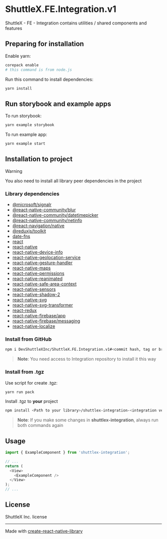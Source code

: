 # ShuttleX.FE.Integration.v1

ShuttleX - FE - Integration contains utilities / shared components and features

## Preparing for installation

Enable yarn:

```sh
corepack enable
# this command is from node.js
```

Run this command to install dependencies:

```sh
yarn install
```

## Run storybook and example apps

To run storybook:

```sh
yarn example storybook
```

To run example app:

```sh
yarn example start
```

## Installation to project

> [!WARNING]
> You also need to install all library peer dependencies in the project

### Library dependencies

- [@microsoft/signalr](https://www.npmjs.com/package/@microsoft/signalr)
- [@react-native-community/blur](https://www.npmjs.com/package/@react-native-community/blur)
- [@react-native-community/datetimepicker](https://www.npmjs.com/package/@react-native-community/datetimepicker)
- [@react-native-community/netinfo](https://www.npmjs.com/package/@react-native-community/netinfo)
- [@react-navigation/native](https://www.npmjs.com/package/@react-navigation/native)
- [@reduxjs/toolkit](https://www.npmjs.com/package/@reduxjs/toolkit)
- [date-fns](https://www.npmjs.com/package/date-fns)
- [react](https://www.npmjs.com/package/react)
- [react-native](https://www.npmjs.com/package/react-native)
- [react-native-device-info](https://www.npmjs.com/package/react-native-device-info)
- [react-native-geolocation-service](https://www.npmjs.com/package/react-native-geolocation-service)
- [react-native-gesture-handler](https://www.npmjs.com/package/react-native-gesture-handler)
- [react-native-maps](https://www.npmjs.com/package/react-native-maps)
- [react-native-permissions](https://www.npmjs.com/package/react-native-permissions)
- [react-native-reanimated](https://www.npmjs.com/package/react-native-reanimated)
- [react-native-safe-area-context](https://www.npmjs.com/package/react-native-safe-area-context)
- [react-native-sensors](https://www.npmjs.com/package/react-native-sensors)
- [react-native-shadow-2](https://www.npmjs.com/package/react-native-shadow-2)
- [react-native-svg](https://www.npmjs.com/package/react-native-svg)
- [react-native-svg-transformer](https://www.npmjs.com/package/react-native-svg-transformer)
- [react-redux](https://www.npmjs.com/package/react-redux)
- [react-native-firebase/app](https://www.npmjs.com/package/@react-native-firebase/app)
- [react-native-firebase/messaging](https://www.npmjs.com/package/@react-native-firebase/messaging)
- [react-native-localize](https://classic.yarnpkg.com/en/package/react-native-localize)

### Install from GitHub

```sh
npm i DevShuttleXInc/ShuttleX.FE.Integration.v1#<commit hash, tag or branch name>
```

> **Note**: You need access to Integration repository to install it this way

### Install from .tgz

Use script for create .tgz:

```sh
yarn run pack
```

Install .tgz to **your** project

```sh
npm install <Path to your library>/shuttlex-integration-<integration version>.tgz
```

> **Note**: If you make some changes in **shuttlex-integration**, always run both commands again

## Usage

```js
import { ExampleComponent } from 'shuttlex-integration';

// ...
return (
  <View>
    <ExampleComponent />
  </View>
);
// ...
```

## License

ShuttleX Inc. license

---

Made with [create-react-native-library](https://github.com/callstack/react-native-builder-bob)
